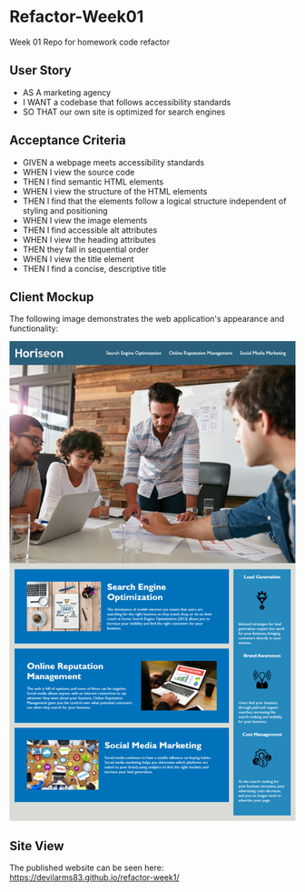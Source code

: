 # Refactor-Week01

Week 01 Repo for homework code refactor

## User Story

* AS A marketing agency <br />
* I WANT a codebase that follows accessibility standards <br />
* SO THAT our own site is optimized for search engines

## Acceptance Criteria

* GIVEN a webpage meets accessibility standards <br />
* WHEN I view the source code <br />
* THEN I find semantic HTML elements <br />
* WHEN I view the structure of the HTML elements <br />
* THEN I find that the elements follow a logical structure independent of styling and positioning <br />
* WHEN I view the image elements <br />
* THEN I find accessible alt attributes <br />
* WHEN I view the heading attributes <br />
* THEN they fall in sequential order <br />
* WHEN I view the title element <br />
* THEN I find a concise, descriptive title 

## Client Mockup

The following image demonstrates the web application's appearance and functionality:

![Horiseon index.](./assets/images/01-html-css-git-homework-demo.png) 

## Site View

The published website can be seen here: https://devilarms83.github.io/refactor-week1/
